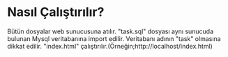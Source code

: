 # Nasıl Çalıştırılır?

Bütün dosyalar web sunucusuna atılır. "task.sql" dosyası aynı sunucuda bulunan Mysql veritabanına import edilir. Veritabanı adının "task" olmasına dikkat edilir. "index.html" çalıştırılır.(Örneğin;http://localhost/index.html)